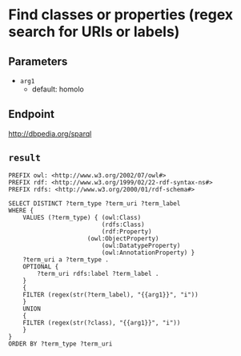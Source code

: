 # Find classes or properties (regex search for URIs or labels)

## Parameters
* `arg1`
  * default: homolo

## Endpoint
http://dbpedia.org/sparql

## `result`

```sparql
PREFIX owl: <http://www.w3.org/2002/07/owl#>
PREFIX rdf: <http://www.w3.org/1999/02/22-rdf-syntax-ns#>
PREFIX rdfs: <http://www.w3.org/2000/01/rdf-schema#>

SELECT DISTINCT ?term_type ?term_uri ?term_label
WHERE {
    VALUES (?term_type) { (owl:Class)
    	                  (rdfs:Class)
    	                  (rdf:Property)
	                  (owl:ObjectProperty)
                          (owl:DatatypeProperty)
                          (owl:AnnotationProperty) }
    ?term_uri a ?term_type .
    OPTIONAL {
        ?term_uri rdfs:label ?term_label .
    }
    {
	FILTER (regex(str(?term_label), "{{arg1}}", "i"))
    }
    UNION
    {
	FILTER (regex(str(?class), "{{arg1}}", "i"))
    }
}
ORDER BY ?term_type ?term_uri


```
